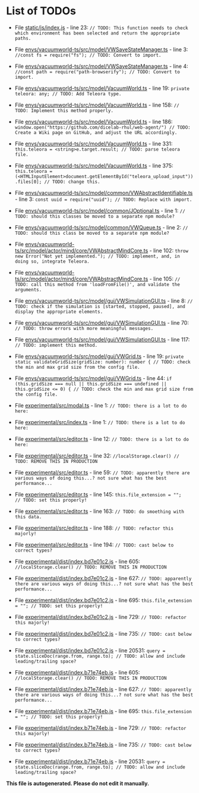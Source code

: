# List of TODOs

* File [static/js/index.js](static/js/index.js) - line 23: `// TODO: This function needs to check which environment has been selected and return the appropriate paths.`

* File [envs/vacuumworld-ts/src/model/VWSaveStateManager.ts](envs/vacuumworld-ts/src/model/VWSaveStateManager.ts) - line 3: `//const fs = require("fs"); // TODO: Convert to import.`

* File [envs/vacuumworld-ts/src/model/VWSaveStateManager.ts](envs/vacuumworld-ts/src/model/VWSaveStateManager.ts) - line 4: `//const path = require("path-browserify"); // TODO: Convert to import.`

* File [envs/vacuumworld-ts/src/model/VacuumWorld.ts](envs/vacuumworld-ts/src/model/VacuumWorld.ts) - line 19: `private teleora: any; // TODO: Add Teleora type.`

* File [envs/vacuumworld-ts/src/model/VacuumWorld.ts](envs/vacuumworld-ts/src/model/VacuumWorld.ts) - line 158: `// TODO: Implement this method properly.`

* File [envs/vacuumworld-ts/src/model/VacuumWorld.ts](envs/vacuumworld-ts/src/model/VacuumWorld.ts) - line 186: `window.open("https://github.com/dicelab-rhul/web-agent/") // TODO: Create a Wiki page on GitHub, and adjust the URL accordingly.`

* File [envs/vacuumworld-ts/src/model/VacuumWorld.ts](envs/vacuumworld-ts/src/model/VacuumWorld.ts) - line 331: `this.teleora = <string>e.target.result; // TODO: parse teleora file.`

* File [envs/vacuumworld-ts/src/model/VacuumWorld.ts](envs/vacuumworld-ts/src/model/VacuumWorld.ts) - line 375: `this.teleora = (<HTMLInputElement>document.getElementById("teleora_upload_input")).files[0]; // TODO: change this.`

* File [envs/vacuumworld-ts/src/model/common/VWAbstractIdentifiable.ts](envs/vacuumworld-ts/src/model/common/VWAbstractIdentifiable.ts) - line 3: `const uuid = require("uuid"); // TODO: Replace with import.`

* File [envs/vacuumworld-ts/src/model/common/JOptional.ts](envs/vacuumworld-ts/src/model/common/JOptional.ts) - line 1: `// TODO: should this classes be moved to a separate npm module?`

* File [envs/vacuumworld-ts/src/model/common/VWQueue.ts](envs/vacuumworld-ts/src/model/common/VWQueue.ts) - line 2: `// TODO: should this class be moved to a separate npm module?`

* File [envs/vacuumworld-ts/src/model/actor/mind/core/VWAbstractMindCore.ts](envs/vacuumworld-ts/src/model/actor/mind/core/VWAbstractMindCore.ts) - line 102: `throw new Error("Not yet implemented."); // TODO: implement, and, in doing so, integrate Teleora.`

* File [envs/vacuumworld-ts/src/model/actor/mind/core/VWAbstractMindCore.ts](envs/vacuumworld-ts/src/model/actor/mind/core/VWAbstractMindCore.ts) - line 105: `// TODO: call this method from 'loadFromFile()', and validate the arguments.`

* File [envs/vacuumworld-ts/src/model/gui/VWSimulationGUI.ts](envs/vacuumworld-ts/src/model/gui/VWSimulationGUI.ts) - line 8: `// TODO: check if the simulation is [started, stopped, paused], and display the appropriate elements.`

* File [envs/vacuumworld-ts/src/model/gui/VWSimulationGUI.ts](envs/vacuumworld-ts/src/model/gui/VWSimulationGUI.ts) - line 70: `// TODO: throw errors with more meaningful messages.`

* File [envs/vacuumworld-ts/src/model/gui/VWSimulationGUI.ts](envs/vacuumworld-ts/src/model/gui/VWSimulationGUI.ts) - line 117: `// TODO: implement this method.`

* File [envs/vacuumworld-ts/src/model/gui/VWGrid.ts](envs/vacuumworld-ts/src/model/gui/VWGrid.ts) - line 19: `private static validateGridSize(gridSize: number): number { // TODO: check the min and max grid size from the config file.`

* File [envs/vacuumworld-ts/src/model/gui/VWGrid.ts](envs/vacuumworld-ts/src/model/gui/VWGrid.ts) - line 44: `if (this.gridSize === null || this.gridSize === undefined || this.gridSize <= 0) { // TODO: check the min and max grid size from the config file.`

* File [experimental/src/modal.ts](experimental/src/modal.ts) - line 1: `// TODO: there is a lot to do here:`

* File [experimental/src/index.ts](experimental/src/index.ts) - line 1: `// TODO: there is a lot to do here:`

* File [experimental/src/editor.ts](experimental/src/editor.ts) - line 12: `// TODO: there is a lot to do here:`

* File [experimental/src/editor.ts](experimental/src/editor.ts) - line 32: `//localStorage.clear() // TODO: REMOVE THIS IN PRODUCTION`

* File [experimental/src/editor.ts](experimental/src/editor.ts) - line 59: `// TODO: apparently there are various ways of doing this...? not sure what has the best performance...`

* File [experimental/src/editor.ts](experimental/src/editor.ts) - line 145: `this.file_extension = "";   // TODO: set this properly!`

* File [experimental/src/editor.ts](experimental/src/editor.ts) - line 163: `// TODO: do smoething with this data.`

* File [experimental/src/editor.ts](experimental/src/editor.ts) - line 188: `// TODO: refactor this majorly!`

* File [experimental/src/editor.ts](experimental/src/editor.ts) - line 194: `// TODO: cast below to correct types?`

* File [experimental/dist/index.bd7e01c2.js](experimental/dist/index.bd7e01c2.js) - line 605: `//localStorage.clear() // TODO: REMOVE THIS IN PRODUCTION`

* File [experimental/dist/index.bd7e01c2.js](experimental/dist/index.bd7e01c2.js) - line 627: `// TODO: apparently there are various ways of doing this...? not sure what has the best performance...`

* File [experimental/dist/index.bd7e01c2.js](experimental/dist/index.bd7e01c2.js) - line 695: `this.file_extension = ""; // TODO: set this properly!`

* File [experimental/dist/index.bd7e01c2.js](experimental/dist/index.bd7e01c2.js) - line 729: `// TODO: refactor this majorly!`

* File [experimental/dist/index.bd7e01c2.js](experimental/dist/index.bd7e01c2.js) - line 735: `// TODO: cast below to correct types?`

* File [experimental/dist/index.bd7e01c2.js](experimental/dist/index.bd7e01c2.js) - line 20531: `query = state.sliceDoc(range.from, range.to); // TODO: allow and include leading/trailing space?`

* File [experimental/dist/index.b71e74eb.js](experimental/dist/index.b71e74eb.js) - line 605: `//localStorage.clear() // TODO: REMOVE THIS IN PRODUCTION`

* File [experimental/dist/index.b71e74eb.js](experimental/dist/index.b71e74eb.js) - line 627: `// TODO: apparently there are various ways of doing this...? not sure what has the best performance...`

* File [experimental/dist/index.b71e74eb.js](experimental/dist/index.b71e74eb.js) - line 695: `this.file_extension = ""; // TODO: set this properly!`

* File [experimental/dist/index.b71e74eb.js](experimental/dist/index.b71e74eb.js) - line 729: `// TODO: refactor this majorly!`

* File [experimental/dist/index.b71e74eb.js](experimental/dist/index.b71e74eb.js) - line 735: `// TODO: cast below to correct types?`

* File [experimental/dist/index.b71e74eb.js](experimental/dist/index.b71e74eb.js) - line 20531: `query = state.sliceDoc(range.from, range.to); // TODO: allow and include leading/trailing space?`

**This file is autogenerated. Please do not edit it manually.**
